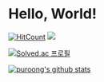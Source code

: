 # Hello, World!

[![HitCount](http://hits.dwyl.com/puroong/puroong.svg)](http://hits.dwyl.com/puroong/puroong)
![](http://mazassumnida.wtf/api/mini/generate_badge?boj=karlin)

[![Solved.ac 프로필](http://mazassumnida.wtf/api/v2/generate_badge?boj=karlin)](https://solved.ac/profile/karlin)

[![puroong's github stats](https://github-readme-stats.vercel.app/api?username=puroong)](https://github.com/anuraghazra/github-readme-stats)
</p>
